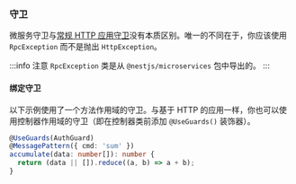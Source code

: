 ### 守卫

微服务守卫与[常规 HTTP 应用守卫](/guards)没有本质区别。唯一的不同在于，你应该使用 `RpcException` 而不是抛出 `HttpException`。

:::info 注意
`RpcException` 类是从 `@nestjs/microservices` 包中导出的。
:::


#### 绑定守卫

以下示例使用了一个方法作用域的守卫。与基于 HTTP 的应用一样，你也可以使用控制器作用域的守卫（即在控制器类前添加 `@UseGuards()` 装饰器）。

```typescript
@UseGuards(AuthGuard)
@MessagePattern({ cmd: 'sum' })
accumulate(data: number[]): number {
  return (data || []).reduce((a, b) => a + b);
}
```
